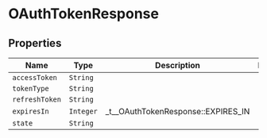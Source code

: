 

# OAuthTokenResponse



## Properties

| Name | Type | Description | Notes |
|------------ | ------------- | ------------- | -------------|
| `accessToken` | ```String``` |    |  |
| `tokenType` | ```String``` |    |  |
| `refreshToken` | ```String``` |    |  |
| `expiresIn` | ```Integer``` |  _t__OAuthTokenResponse::EXPIRES_IN  |  |
| `state` | ```String``` |    |  |



